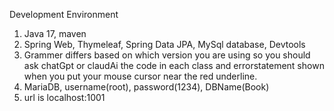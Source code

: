 Development Environment
1. Java 17, maven
2. Spring Web, Thymeleaf, Spring Data JPA, MySql database, Devtools
3. Grammer differs based on which version you are using so you should ask chatGpt or claudAi the code in each class and errorstatement shown when you put your mouse cursor near the red underline.
4. MariaDB, username(root), password(1234), DBName(Book)
5. url is localhost:1001

